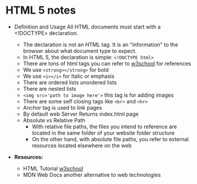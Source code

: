 # HTML 5 notes
- Definition and Usage All HTML documents must start with a <!DOCTYPE> declaration.
    - The declaration is not an HTML tag. It is an "information" to the browser about what document type to expect.
    - In HTML 5, the declaration is simple: ```<!DOCTYPE html>```
    - There are tons of html tags you can refer to [w3school](https://www.w3schools.com/html/default.asp) for references
    - We use ```<strong></strong>``` for bold
    - We use ```<i></i>``` for Italic or emphasis
    - There are ordered lists unordered lists
    - There are nested lists
    - ```<img src='path to image here'>``` this tag is for adding images
    - There are some self closing tags like ```<br>``` and ```<hr>```
    - Anchor tag is used to link pages
    - By default web Server Returns index.html page
    - Absolute vs Relative Path
        - With relative file paths, the files you intend to reference are located in the same folder of your website folder structure
        - On the other hand, with absolute file paths, you refer to external resources located elsewhere on the web

- **Resources:**
    - HTML Tutorial [w3school](https://www.w3schools.com/html/default.asp)
    - MDN Web Docs another alternative to web technologies [](https://developer.mozilla.org/en-US/)